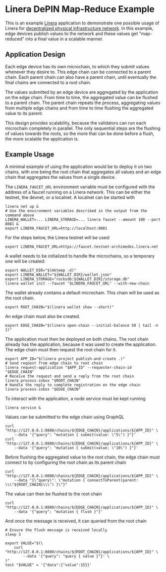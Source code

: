 # Linera DePIN Map-Reduce Example

This is an example [Linera](https://linera.io) application to demonstrate one possible usage of
Linera for [decentralized physical infrastructure network][depin]. In this example, edge devices
publish values to the network and these values get "map-reduced" into a final value in a scalable
manner.

[depin]: https://en.wikipedia.org/wiki/Decentralized_physical_infrastructure_network

## Application Design

Each edge device has its own microchain, to which they submit values whenever they desire to. This
edge chain can be connected to a parent chain. Each parent chain can also have a parent chain,
until eventually the final chains are connected to a root chain.

The values submitted by an edge device are aggregated by the application on the edge chain. From
time to time, the aggregated value can be flushed to a parent chain. The parent chain repeats the
process, aggregating values from multiple edge chains and from time to time flushing the aggregated
value to its parent.

This design provides scalability, because the validators can run each microchain completely in
parallel. The only sequential steps are the flushing of values towards the roots, so the more that
can be done before a flush, the more scalable the application is.

## Example Usage

A minimal example of using the application would be to deploy it on two chains, with one being the
root chain that aggregates all values and an edge chain that aggregates the values from a single
device.

The `LINERA_FAUCET_URL` environment variable must be configured with the address of a faucet
running on a Linera network. This can be either the testnet, the devnet, or a localnet. A localnet
can be started with

```ignore
linera net up &
# Use the environment variables described in the output from the command above
LINERA_WALLET=... LINERA_STORAGE=... linera faucet --amount 100 --port 8081 &
export LINERA_FAUCET_URL=http://localhost:8081
```

For the steps below, the Linera testnet will be used:

```
export LINERA_FAUCET_URL=https://faucet.testnet-archimedes.linera.net
```

A wallet needs to be initialized to handle the microchains, so a temporary one will be created:

```
export WALLET_DIR="$(mktemp -d)"
export LINERA_WALLET="${WALLET_DIR}/wallet.json"
export LINERA_STORAGE="rocksdb:${WALLET_DIR}/storage.db"
linera wallet init --faucet "$LINERA_FAUCET_URL" --with-new-chain
```

The wallet already contains a default microchain. This chain will be used as the root chain.

```
export ROOT_CHAIN="$(linera wallet show --short)"
```

An edge chain must also be created.

```
export EDGE_CHAIN="$(linera open-chain --initial-balance 50 | tail -n 1)"
```

The application must then be deployed on both chains. The root chain already has the application,
because it was used to create the application. The edge chain must then request the root chain for
it.

```
export APP_ID="$(linera project publish-and-create .)"
# Send request from edge chain to root chain
linera request-application "$APP_ID" --requester-chain-id "$EDGE_CHAIN"
# Receive the request and send a reply from the root chain
linera process-inbox "$ROOT_CHAIN"
# Handle the reply to complete registration on the edge chain
linera process-inbox "$EDGE_CHAIN"
```

To interact with the application, a node service must be kept running

```
linera service &
```

Values can be submitted to the edge chain using GraphQL

```
curl "http://127.0.0.1:8080/chains/${EDGE_CHAIN}/applications/${APP_ID}" \
    --data '{"query": "mutation { submit(value: \"5\") }"}'
curl "http://127.0.0.1:8080/chains/${EDGE_CHAIN}/applications/${APP_ID}" \
    --data '{"query": "mutation { submit(value: \"10\") }"}'
```

Before flushing the aggregated value to the root chain, the edge chain must connect to by
configuring the root chain as its parent chain

```
curl "http://127.0.0.1:8080/chains/${EDGE_CHAIN}/applications/${APP_ID}" \
    --data "{\"query\": \"mutation { connectToParent(parent: \\\"${ROOT_CHAIN}\\\") }\"}"
```

The value can then be flushed to the root chain

```
curl "http://127.0.0.1:8080/chains/${EDGE_CHAIN}/applications/${APP_ID}" \
    --data '{"query": "mutation { flush }"}'
```

And once the message is received, it can queried from the root chain

```
# Ensure the flush message is received locally
sleep 3

export VALUE="$(\
    curl "http://127.0.0.1:8080/chains/${ROOT_CHAIN}/applications/${APP_ID}" \
        --data '{"query": "query { value }"}' \
)"
test "$VALUE" = '{"data":{"value":15}}'
```
